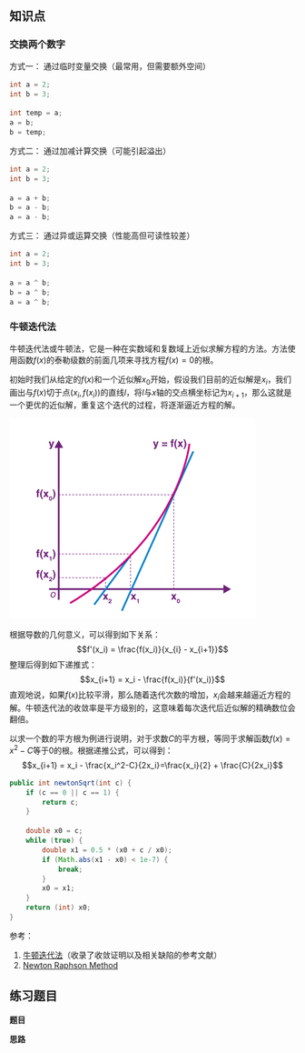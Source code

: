 ## 知识点

### 交换两个数字

方式一： 通过临时变量交换（最常用，但需要额外空间）

```java
int a = 2;
int b = 3;

int temp = a;
a = b;
b = temp;
```

方式二： 通过加减计算交换（可能引起溢出）

```java
int a = 2;
int b = 3;

a = a + b;
b = a - b;
a = a - b;
```

方式三： 通过异或运算交换（性能高但可读性较差）

```java
int a = 2;
int b = 3;

a = a ^ b;
b = a ^ b;
a = a ^ b;
```

### 牛顿迭代法

牛顿迭代法或牛顿法，它是一种在实数域和复数域上近似求解方程的方法。方法使用函数${\displaystyle f(x)}$的泰勒级数的前面几项来寻找方程${\displaystyle f(x)=0}$的根。

初始时我们从给定的$f(x)$和一个近似解$x_0$开始，假设我们目前的近似解是$x_i$，我们画出与$f(x)$切于点$(x_i,f(x_i))$的直线$l$，将$l$与$x$轴的交点横坐标记为$x_{i+1}$，那么这就是一个更优的近似解，重复这个迭代的过程，将逐渐逼近方程的解。 

![](assets/18数学与位运算/newton-method.png)

根据导数的几何意义，可以得到如下关系：
$$f'(x_i) = \frac{f(x_i)}{x_{i} - x_{i+1}}$$
整理后得到如下递推式：
$$x_{i+1} = x_i - \frac{f(x_i)}{f'(x_i)}$$
直观地说，如果$f(x)$比较平滑，那么随着迭代次数的增加，$x_i$会越来越逼近方程的解。牛顿迭代法的收敛率是平方级别的，这意味着每次迭代后近似解的精确数位会翻倍。

以求一个数的平方根为例进行说明，对于求数$C$的平方根，等同于求解函数$f(x)=x^2-C$等于0的根。根据递推公式，可以得到：
$$x_{i+1} = x_i - \frac{x_i^2-C}{2x_i}=\frac{x_i}{2} + \frac{C}{2x_i}$$

```java
public int newtonSqrt(int c) {
    if (c == 0 || c == 1) {
        return c;
    }

    double x0 = c;
    while (true) {
        double x1 = 0.5 * (x0 + c / x0);
        if (Math.abs(x1 - x0) < 1e-7) {
            break;
        }
        x0 = x1;
    }
    return (int) x0;
}
```

参考：
1. [牛顿迭代法](https://oi-wiki.org/math/numerical/newton/)（收录了收敛证明以及相关缺陷的参考文献）
2. [Newton Raphson Method](https://byjus.com/maths/newton-raphson-method/)

## 练习题目

**题目**


**思路**


